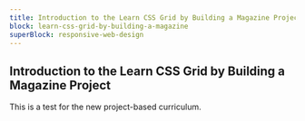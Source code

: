 ```yaml
---
title: Introduction to the Learn CSS Grid by Building a Magazine Project
block: learn-css-grid-by-building-a-magazine
superBlock: responsive-web-design
---
```


## Introduction to the Learn CSS Grid by Building a Magazine Project

This is a test for the new project-based curriculum.
